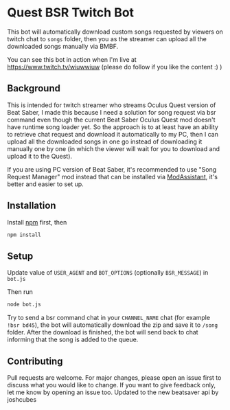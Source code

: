 # Quest BSR Twitch Bot
This bot will automatically download custom songs requested by viewers on twitch chat to `songs` folder, then you as the streamer can upload all the downloaded songs manually via BMBF.

You can see this bot in action when I'm live at https://www.twitch.tv/wiuwwiuw (please do follow if you like the content :) )

## Background
This is intended for twitch streamer who streams Oculus Quest version of Beat Saber, I made this because I need a solution for song request via bsr command even though the current Beat Saber Oculus Quest mod doesn't have runtime song loader yet. So the approach is to at least have an ability to retrieve chat request and download it automatically to my PC, then I can upload all the downloaded songs in one go instead of downloading it manually one by one (in which the viewer will wait for you to download and upload it to the Quest).

If you are using PC version of Beat Saber, it's recommended to use "Song Request Manager" mod instead that can be installed via [ModAssistant](https://github.com/Assistant/ModAssistant), it's better and easier to set up.

## Installation
Install [npm](https://www.npmjs.com/get-npm) first, then

```bash
npm install
```

## Setup
Update value of `USER_AGENT` and `BOT_OPTIONS` (optionally `BSR_MESSAGE`) in `bot.js`

Then run
```bash
node bot.js
```

Try to send a bsr command chat in your `CHANNEL_NAME` chat (for example `!bsr bd45`), the bot will automatically download the zip and save it to `/song` folder. After the download is finished, the bot will send back to chat informing that the song is added to the queue.

## Contributing
Pull requests are welcome. For major changes, please open an issue first to discuss what you would like to change. If you want to give feedback only, let me know by opening an issue too.
Updated to the new beatsaver api by joshcubes
